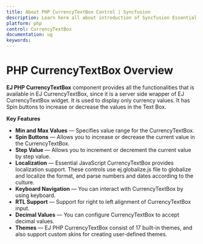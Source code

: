 ```yaml
---
title: About PHP CurrencyTextBox Control | Syncfusion
description: Learn here all about introduction of Syncfusion Essential Studio PHP CurrencyTextBox Control, its elements, and more.
platform: php
control: CurrencyTextBox
documentation: ug
keywords: 
---
```


# PHP CurrencyTextBox Overview

**EJ PHP CurrencyTextBox** component provides all the functionalities that is available in EJ CurrencyTextBox, since it is a server side wrapper of EJ CurrencyTextBox widget. It is used to display only currency values. It has Spin buttons to increase or decrease the values in the Text Box.

**Key Features**

* **Min and Max Values** — Specifies value range for the CurrencyTextBox.
* **Spin Buttons** — Allows you to increase or decrease the current value in the CurrencyTextBox.
* **Step Value** — Allows you to increment or decrement the current value by step value.
* **Localization** — Essential JavaScript CurrencyTextBox provides localization support. These controls use ej.globalize.js file to globalize and localize the format, and parse numbers and dates according to the culture.
* **Keyboard Navigation** — You can interact with CurrencyTextBox by using keyboard.
* **RTL Support** — Support for right to left alignment of CurrencyTextBox input.
* **Decimal Values** — You can configure CurrencyTextBox to accept decimal values.
* **Themes** — EJ PHP CurrencyTextBox consist of 17 built-in themes, and also support custom skins for creating user-defined themes.

